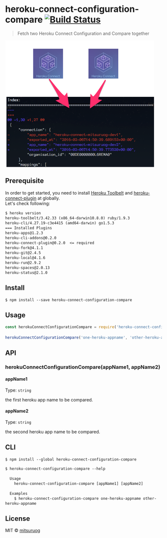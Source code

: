 # heroku-connect-configuration-compare [![Build Status](https://travis-ci.org/mitsuruog/heroku-connect-configuration-compare.svg?branch=master)](https://travis-ci.org/mitsuruog/heroku-connect-configuration-compare)

> Fetch two Heroku Connect Configuration and Compare together

![thumbnail](thumbnail.png)

## Prerequisite

In order to get started, you need to install [Heroku Toolbelt](https://toolbelt.heroku.com/) and [heroku-connect-plugin](https://github.com/heroku/heroku-connect-plugin) at globally.  
Let's check following:

```
$ heroku version
heroku-toolbelt/3.42.33 (x86_64-darwin10.8.0) ruby/1.9.3
heroku-cli/4.27.19-c3e4415 (amd64-darwin) go1.5.3
=== Installed Plugins
heroku-apps@1.2.3
heroku-cli-addons@0.2.0
heroku-connect-plugin@0.2.0  <= required
heroku-fork@4.1.1
heroku-git@2.4.5
heroku-local@4.1.6
heroku-run@2.9.2
heroku-spaces@2.0.13
heroku-status@2.1.0
```

## Install

```
$ npm install --save heroku-connect-configuration-compare
```


## Usage

```js
const herokuConnectConfigurationCompare = require('heroku-connect-configuration-compare');

herokuConnectConfigurationCompare('one-heroku-appname', 'other-heroku-appname');

```

## API

### herokuConnectConfigurationCompare(appName1, appName2)

#### appName1

Type: `string`

the first heroku app name to be compared.

#### appName2

Type: `string`

the second heroku app name to be compared.

## CLI

```
$ npm install --global heroku-connect-configuration-compare
```

```
$ heroku-connect-configuration-compare --help

  Usage
    heroku-connect-configuration-compare [appName1] [appName2]

  Examples
    $ heroku-connect-configuration-compare one-heroku-appname other-heroku-appname

```


## License

MIT © [mitsuruog](https://github.com/mitsuruog)
